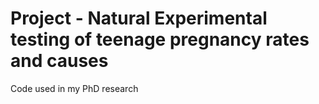 # Project - Natural Experimental testing of teenage pregnancy rates and causes

Code used in my PhD research
